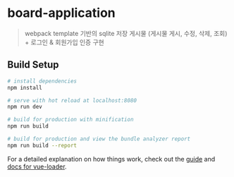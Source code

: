 # board-application

> webpack template 기반의 sqlite 저장 게시물 (게시물 게시, 수정, 삭제, 조회) + 로그인 & 회원가입 인증 구현

## Build Setup

``` bash
# install dependencies
npm install

# serve with hot reload at localhost:8080
npm run dev

# build for production with minification
npm run build

# build for production and view the bundle analyzer report
npm run build --report
```

For a detailed explanation on how things work, check out the [guide](http://vuejs-templates.github.io/webpack/) and [docs for vue-loader](http://vuejs.github.io/vue-loader).
